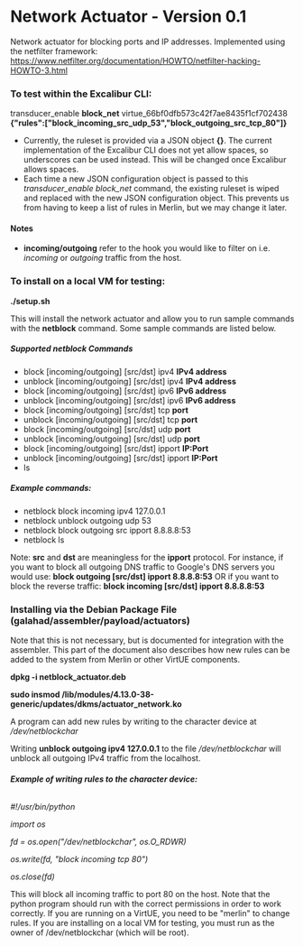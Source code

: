 # **Network Actuator - Version 0.1**

Network actuator for blocking ports and IP addresses. Implemented using the netfilter framework: https://www.netfilter.org/documentation/HOWTO/netfilter-hacking-HOWTO-3.html


### To test within the Excalibur CLI:

transducer_enable **block_net** virtue_66bf0dfb573c42f7ae8435f1cf702438 **{"rules":["block_incoming_src_udp_53","block_outgoing_src_tcp_80"]}**

* Currently, the ruleset is provided via a JSON object **{}**. The current implementation of the Excalibur CLI does not yet allow spaces, so underscores can be used instead. This will be changed once Excalibur allows spaces. 
* Each time a new JSON configuration object is passed to this *transducer_enable block_net* command, the existing ruleset is wiped and replaced with the new JSON configuration object. This prevents us from having to keep a list of rules in Merlin, but we may change it later. 


#### Notes
* **incoming/outgoing** refer to the hook you would like to filter on i.e. *incoming* or *outgoing* traffic from the host.

### To install on a local VM for testing:
**./setup.sh** 

This will install the network actuator and allow you to run sample commands with the **netblock** command. Some sample commands are listed below.

##### Supported netblock Commands
* block [incoming/outgoing] [src/dst] ipv4 **IPv4 address**
* unblock [incoming/outgoing] [src/dst] ipv4 **IPv4 address**
* block [incoming/outgoing] [src/dst] ipv6 **IPv6 address**
* unblock [incoming/outgoing] [src/dst] ipv6 **IPv6 address**
* block [incoming/outgoing] [src/dst] tcp **port**
* unblock [incoming/outgoing] [src/dst] tcp **port**
* block [incoming/outgoing] [src/dst] udp **port**
* unblock [incoming/outgoing] [src/dst] udp **port**
* block [incoming/outgoing] [src/dst] ipport **IP:Port**
* unblock [incoming/outgoing] [src/dst] ipport **IP:Port**
* ls

##### **Example commands:**
* netblock block incoming ipv4 127.0.0.1
* netblock unblock outgoing udp 53
* netblock block outgoing src ipport 8.8.8.8:53
* netblock ls


Note: **src** and **dst** are meaningless for the **ipport** protocol. For instance, if you want to block all outgoing DNS traffic to Google's DNS servers you would use: **block outgoing [src/dst] ipport 8.8.8.8:53** OR if you want to block the reverse traffic: **block incoming [src/dst] ipport 8.8.8.8:53**


### Installing via the Debian Package File (galahad/assembler/payload/actuators)

Note that this is not necessary, but is documented for integration with the assembler. This part of the document also describes how new rules can be added to the system from Merlin or other VirtUE components. 

**dpkg -i netblock_actuator.deb**

**sudo insmod /lib/modules/4.13.0-38-generic/updates/dkms/actuator_network.ko**


A program can add new rules by writing to the character device at */dev/netblockchar*

Writing **unblock outgoing ipv4 127.0.0.1** to the file */dev/netblockchar* will unblock all outgoing IPv4 traffic from the localhost.

###### **Example of writing rules to the character device:**
*\#!/usr/bin/python*

*import os*

*fd = os.open("/dev/netblockchar", os.O_RDWR)*

*os.write(fd, "block incoming tcp 80")*

*os.close(fd)*


This will block all incoming traffic to port 80 on the host. Note that the python program should run with the correct permissions in order to work correctly. If you are running on a VirtUE, you need to be "merlin" to change rules. If you are installing on a local VM for testing, you must run as the owner of /dev/netblockchar (which will be root). 
